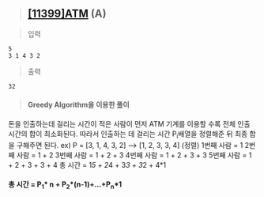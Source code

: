 > ## [[11399]ATM](https://www.acmicpc.net/problem/11399) (A)

> 입력

	5
	3 1 4 3 2
> 출력

	32
> #### Greedy Algorithm을 이용한 풀이
돈을 인출하는데 걸리는 시간이 적은 사람이 먼저 ATM 기계를 이용할 수록 전체 인출 시간의 합이 최소화된다. 따라서 인출하는 데 걸리는 시간 P<sub>i</sub>배열을 정렬해준 뒤 최종 합을 구해주면 된다.
ex)
P = [3, 1, 4, 3, 2] --> [1, 2, 3, 3, 4] (정렬)
1번째 사람 = 1
2번째 사람 = 1 + 2
3번째 사람 = 1 + 2 + 3
4번째 사람 = 1 + 2 + 3 + 3
5번째 사람 = 1 + 2 + 3 + 3 + 4
총 시간 = 1*5 + 2*4 + 3*3 + 3*2 + 4*1
#### 총 시간 = P<sub>1</sub>* n + P<sub>2</sub>*(n-1)+...+P<sub>n</sub>*1